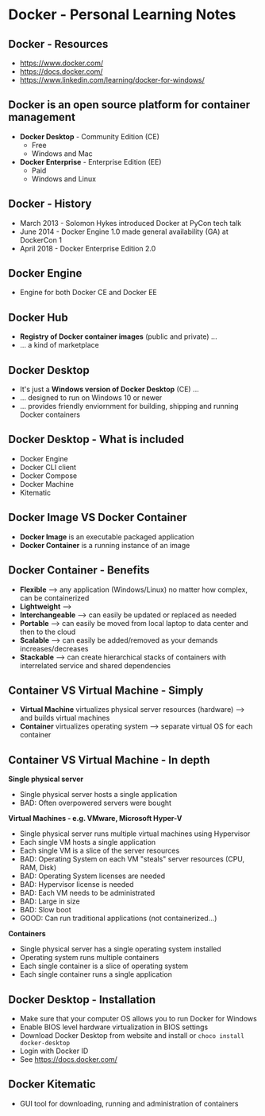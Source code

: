 # Docker - Personal Learning Notes

## Docker - Resources
- https://www.docker.com/
- https://docs.docker.com/
- https://www.linkedin.com/learning/docker-for-windows/

## Docker is an open source platform for container management
- **Docker Desktop** - Community Edition (CE)
  - Free
  - Windows and Mac
- **Docker Enterprise** - Enterprise Edition (EE)
  - Paid
  - Windows and Linux
  
## Docker - History
- March 2013 - Solomon Hykes introduced Docker at PyCon tech talk
- June 2014 - Docker Engine 1.0 made general availability (GA) at DockerCon 1
- April 2018 - Docker Enterprise Edition 2.0

## Docker Engine
- Engine for both Docker CE and Docker EE

## Docker Hub
- **Registry of Docker container images** (public and private) ...
- ... a kind of marketplace 

## Docker Desktop
- It's just a **Windows version of Docker Desktop** (CE) ...
- ... designed to run on Windows 10 or newer
- ... provides friendly enviornment for building, shipping and running Docker containers

## Docker Desktop - What is included
- Docker Engine
- Docker CLI client
- Docker Compose
- Docker Machine
- Kitematic

## Docker Image VS Docker Container
- **Docker Image** is an executable packaged application
- **Docker Container** is a running instance of an image

## Docker Container - Benefits
- **Flexible** --> any application (Windows/Linux) no matter how complex, can be containerized
- **Lightweight** -->
- **Interchangeable** --> can easily be updated or replaced as needed
- **Portable** --> can easily be moved from local laptop to data center and then to the cloud
- **Scalable** --> can easily be added/removed as your demands increases/decreases
- **Stackable** --> can create hierarchical stacks of containers with interrelated service and shared dependencies

## Container VS Virtual Machine - Simply
- **Virtual Machine** virtualizes physical server resources (hardware) --> and builds virtual machines
- **Container** virtualizes operating system --> separate virtual OS for each container

## Container VS Virtual Machine - In depth
**Single physical server**
- Single physical server hosts a single application
- BAD: Often overpowered servers were bought

**Virtual Machines - e.g. VMware, Microsoft Hyper-V**
- Single physical server runs multiple virtual machines using Hypervisor
- Each single VM hosts a single application
- Each single VM is a slice of the server resources
- BAD: Operating System on each VM "steals" server resources (CPU, RAM, Disk)
- BAD: Operating System licenses are needed
- BAD: Hypervisor license is needed
- BAD: Each VM needs to be administrated
- BAD: Large in size
- BAD: Slow boot
- GOOD: Can run traditional applications (not containerized...)

**Containers**
- Single physical server has a single operating system installed
- Operating system runs multiple containers
- Each single container is a slice of operating system
- Each single container runs a single application

## Docker Desktop - Installation
- Make sure that your computer OS allows you to run Docker for Windows
- Enable BIOS level hardware virtualization in BIOS settings
- Download Docker Desktop from website and install or `choco install docker-desktop`
- Login with Docker ID
- See https://docs.docker.com/

## Docker Kitematic
- GUI tool for downloading, running and administration of containers
